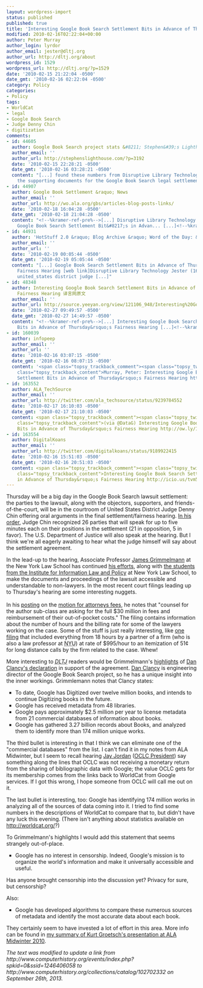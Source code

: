 ```yaml
---
layout: wordpress-import
status: published
published: true
title: 'Interesting Google Book Search Settlement Bits in Advance of Thursday''s Fairness Hearing'
modified: 2010-02-16T02:22:04+00:00
author: Peter Murray
author_login: lyrdor
author_email: jester@dltj.org
author_url: http://dltj.org/about
wordpress_id: 1529
wordpress_url: http://dltj.org/?p=1529
date: '2010-02-15 21:22:04 -0500'
date_gmt: '2010-02-16 02:22:04 -0500'
category: Policy
categories:
- Policy
tags:
- WorldCat
- legal
- Google Book Search
- Judge Denny Chin
- digitization
comments:
- id: 44605
  author: Google Book Search project stats &#8211; Stephen&#39;s Lighthouse
  author_email: ''
  author_url: http://stephenslighthouse.com/?p=3192
  date: '2010-02-15 22:28:21 -0500'
  date_gmt: '2010-02-16 03:28:21 -0500'
  content: "[...] found these numbers from Disruptive Library Technology Jester from
    the supporting documents for the Google Book Search legal settlement [...]"
- id: 44907
  author: Google Book Settlement &raquo; News
  author_email: ''
  author_url: http://wo.ala.org/gbs/articles-blog-posts-links/
  date: '2010-02-18 16:04:28 -0500'
  date_gmt: '2010-02-18 21:04:28 -0500'
  content: "<!--%kramer-ref-pre%-->[...] Disruptive Library Technology Jester: Interesting
    Google Book Search Settlement Bit&#8217;s in Advan... [...]<!--%kramer-ref-post%-->"
- id: 44931
  author: 'HotStuff 2.0 &raquo; Blog Archive &raquo; Word of the Day: &#8220;denny&#8221;'
  author_email: ''
  author_url: ''
  date: '2010-02-19 00:05:44 -0500'
  date_gmt: '2010-02-19 05:05:44 -0500'
  content: "[...] Google Book Search Settlement Bits in Advance of Thursday&#8217;s
    Fairness Hearing [web link]Disruptive Library Technology Jester (16/Feb/2010)&#8220;&#8230;of
    united_states district judge [...]"
- id: 48348
  author: Interesting Google Book Search Settlement Bits in Advance of Thursday&rsquo;s
    Fairness Hearing 译言网原文
  author_email: ''
  author_url: http://source.yeeyan.org/view/121106_948/Interesting%20Google%20Book%20Search%20Settlement%20Bits%20in%20Advance%20of%20Thursday’s%20Fairness%20Hearing
  date: '2010-02-27 09:49:57 -0500'
  date_gmt: '2010-02-27 14:49:57 -0500'
  content: "<!--%kramer-ref-pre%-->[...] Interesting Google Book Search Settlement
    Bits in Advance of Thursday&rsquo;s Fairness Hearing [...]<!--%kramer-ref-post%-->"
- id: 160039
  author: infopeep
  author_email: ''
  author_url: ''
  date: '2010-02-16 03:07:15 -0500'
  date_gmt: '2010-02-16 08:07:15 -0500'
  content: '<span class="topsy_trackback_comment"><span class="topsy_twitter_username"><span
    class="topsy_trackback_content">Murray, Peter: Interesting Google Book Search
    Settlement Bits in Advance of Thursday&rsquo;s Fairness Hearing http://bit.ly/c4nJt4</span></span>'
- id: 163552
  author: ALA_TechSource
  author_email: ''
  author_url: http://twitter.com/ala_techsource/status/9239784552
  date: '2010-02-17 16:10:03 -0500'
  date_gmt: '2010-02-17 21:10:03 -0500'
  content: <span class="topsy_trackback_comment"><span class="topsy_twitter_username"><span
    class="topsy_trackback_content">(via @DataG) Interesting Google Book Search Settlement
    Bits in Advance of Thursday&rsquo;s Fairness Hearing http://ow.ly/18g5L</span></span>
- id: 163554
  author: DigitalKoans
  author_email: ''
  author_url: http://twitter.com/digitalkoans/status/9189922415
  date: '2010-02-16 15:51:03 -0500'
  date_gmt: '2010-02-16 20:51:03 -0500'
  content: <span class="topsy_trackback_comment"><span class="topsy_twitter_username"><span
    class="topsy_trackback_content">Interesting Google Book Search Settlement Bits
    in Advance of Thursday&rsquo;s Fairness Hearing http://icio.us/tvm5xl</span></span>
---
```

<p>Thursday will be a big day in the Google Book Search lawsuit settlement:  the parties to the lawsuit, along with the objectors, supporters, and friends-of-the-court, will be in the courtroom of United States District Judge Denny Chin offering oral arguments in the final settlement/fairness hearing.  <a href="http://docs.justia.com/cases/federal/district-courts/new-york/nysdce/1:2005cv08136/273913/930/0.html" title="The Author's Guild et al v. Google Inc. Document 930 - :: Justia Docs">In his order</a>, Judge Chin recognized 26 parties that will speak for up to five minutes each on their positions in the settlement (21 in opposition, 5 in favor).  The U.S. Department of Justice will also speak at the hearing.  But I think we're all eagerly awaiting to hear what the judge himself will say about the settlement agreement.</p>
<p>In the lead-up to the hearing, Associate Professor <a href="http://james.grimmelmann.net/" title="James Grimmelmann homepage" rel="homepage">James Grimmelmann</a> at the New York Law School has continued <a href="http://laboratorium.net/" title="The Laboratorium">his efforts</a>, along with <a href="http://thepublicindex.org/about" title="About The Public Index">the students from the Institute for Information Law and Policy</a> at New York Law School, to make the documents and proceedings of the lawsuit accessible and understandable to non-lawyers.  In the most recent court filings leading up to Thursday's hearing are some interesting nuggets.<br />
<!--more--><br />
In his <a href="http://laboratorium.net/archive/2010/02/15/gbs_a_little_on_the_fee_motion" title="The Laboratorium: GBS: A Little on the Fee Motion">posting</a> on the <a href="http://thepublicindex.org/docs/amended_settlement/Motion_for_fees.pdf" title="Notice of Motion and Motion for Approval of Attorneys' Fees and Reimbursement of Costs">motion for attorneys fees</a>, he notes that "counsel for the author sub-class are asking for the full $30 million in fees and reimbursement of their out-of-pocket costs."  The filing contains information about the number of hours and the billing rate for some of the lawyers working on the case.  Some of the stuff is just really interesting, like <a href="http://thepublicindex.org/docs/amended_settlement/Dumain_Declaration.pdf" title="Declaration of Sanford P. Dumain in Support of Final Settlement Approval and Application of Counsel for the Author Sub-Class for Award of Fees and Reimbursement of Costs">one filing</a> that included everything from 18 hours by a partner of a firm (who is also a law professor at <acronym title="New York University">NYU</acronym>) at rate of $995/hour to an itemization of 51&cent; for long distance calls by the firm related to the case.  Whew!</p>
<p>More interesting to <acronym title="Disruptive Library Technology Jester"><i>DLTJ</i></acronym> readers would be Grimmelmann's <a href="http://laboratorium.net/archive/2010/02/15/gbs_some_highlights_of_dan_clancys_declaration" title="GBS: Some Highlights of Dan Clancy's Declaration">highlights</a> of <a href="http://thepublicindex.org/docs/amended_settlement/dan_clancy_declaration.pdf" title="Declaration of Daniel Clancy in Support of Motion for Final Approval of Amended Settlement Agreement">Dan Clancy's declaration</a> in support of the agreement.  <a href="http://www.computerhistory.org/collections/catalog/102702332" title="Dan Clancy - Computer History Museum - Events">Dan Clancy</a> is engineering director of the Google Book Search project, so he has a unique insight into the inner workings.  Grimmlemann notes that Clancy states:
<ul type="square">
<li>To date, Google has Digitized over twelve million books, and intends to continue Digitizing books in the future.</li>
<li>Google has received metadata from 48 libraries.</li>
<li>Google pays approximately $2.5 million per year to license metadata from 21 commercial databases of information about books.</li>
<li>Google has gathered 3.27 billion records about Books, and analyzed them to identify more than 174 million unique works.</li>
</ul>
<p>The third bullet is interesting in that I think we can eliminate one of the "commercial databases" from the list.  I can't find it in my notes from ALA Midwinter, but I seem to recall hearing <a href="http://www.oclc.org/about/trustees/members/jay_jordan.htm" title="Jay Jordan [OCLC - 2009-2010 Board members]">Jay Jordan</a> (<a href="http://www.linkedin.com/pub/jay-jordan/0/495/86" title="Jay Jordan - LinkedIn">OCLC President</a>) say something along the lines that OCLC was not receiving a monetary return from the sharing of bibliographic data with Google; the value OCLC gets for its membership comes from the links back to WorldCat from Google services.  If I got this wrong, I hope someone from OCLC will call me out on it.</p>
<p>The last bullet is interesting, too:  Google has identifying 174 million works in analyzing all of the sources of data coming into it.  I tried to find some numbers in the descriptions of WorldCat to compare that to, but didn't have any luck this evening.  (There isn't anything about statistics available on <a href="http://www.worldcat.org/" title="WorldCat Homepage" rel="homepage">http://worldcat.org/</a>?)</p>
<p>To Grimmelmann's highlights I would add this statement that seems strangely out-of-place.</p>
<ul type="square">
<li>Google has no interest in censorship. Indeed, Google's mission is to organize the world's information and make it universally accessible and useful.</li>
</ul>
<p>Has anyone brought censorship into the discussion yet?  Privacy for sure, but censorship?</p>
<p>Also:
<ul type="square">
<li>Google has developed algorithms to compare these numerous sources of metadata and identify the most accurate data about each book.</li>
</ul>
<p>They certainly seem to have invested a lot of effort in this area.  More info can be found in <a href="/article/mashups-of-bib-data/">my summary of Kurt Groetsch's presentation at ALA Midwinter 2010</a>.
<p style="padding:0;margin:0;font-style:italic;">The text was modified to update a link from http://www.computerhistory.org/events/index.php?spkid=0&ssid=1246406058 to http://www.computerhistory.org/collections/catalog/102702332 on September 26th, 2013.</p>
